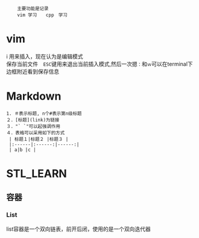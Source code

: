         主要功能是记录
        vim 学习　　cpp　学习

# vim  
i 用来插入，现在认为是编辑模式  
保存当前文件　`ESC`键用来退出当前插入模式,然后一次摁`：`和`ｗ`可以在terminal下边框附近看到保存信息
# Markdown  

	1. ＃表示标题, n个#表示第n级标题  
	２．[标题](link)为链接  
	３．"` `"可以起强调作用  
	４．表格可以采用如下的方式  
     | 标题１|标题２ |标题３ |  
     |:------|:------:|------:|  
     | a|b |c |  
# STL_LEARN
## 容器
### List
list容器是一个双向链表，前开后闭，使用的是一个双向迭代器
